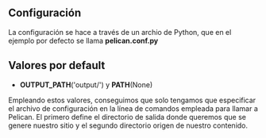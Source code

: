 ## Configuración  

La configuración se hace a través de un archio de Python, que en el ejemplo por defecto se llama **pelican.conf.py**

## Valores por default  

- **OUTPUT_PATH**('output/') y **PATH**(None)  

Empleando estos valores, conseguimos que solo tengamos que especificar el archivo de configuración en la línea de comandos empleada para llamar a Pelican. El primero define el directorio de salida donde queremos que se genere nuestro sitio y el segundo directorio origen de nuestro contenido.  

